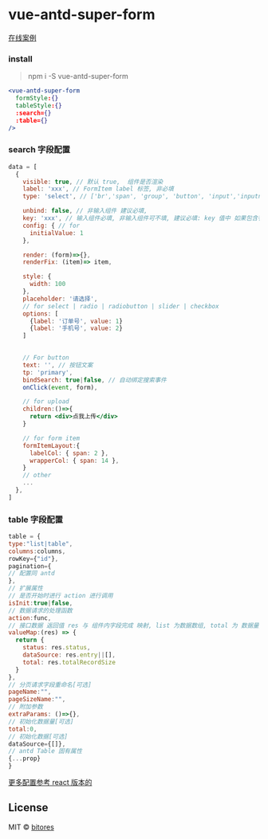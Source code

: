 # vue-antd-super-form

[在线案例](https://codesandbox.io/s/vue-antd-super-form-6ey0l)

### install
> npm i -S vue-antd-super-form


```jsx
<vue-antd-super-form 
  formStyle:{}
  tableStyle:{}
  :search={}
  :table={}
/>
```


### search 字段配置
```jsx
data = [
  {
    visible: true, // 默认 true,  组件是否渲染
    label: 'xxx', // FormItem label 标签, 非必填
    type: 'select', // ['br','span', 'group', 'button', 'input','inputnumber','select','radio','radiobutton','slider','textarea','checkbox','datepicker','rangepicker', 'monthpicker', 'timepicker', 'switch','upload','cascader','steps']

    unbind: false, // 非输入组件 建议必填, 
    key: 'xxx', // 输入组件必填, 非输入组件可不填, 建议必填: key 值中 如果包含有逗号则此参数在提交时会被过滤
    config: { // for 
      initialValue: 1
    },

    render: (form)=>{},
    renderFix: (item)=> item,

    style: {
      width: 100
    },
    placeholder: '请选择',
    // for select | radio | radiobutton | slider | checkbox
    options: [
      {label: '订单号', value: 1}
      {label: '手机号', value: 2}
    ]

  
    // For button
    text: '', // 按钮文案
    tp: 'primary',
    bindSearch: true|false, // 自动绑定搜索事件
    onClick(event, form),

    // for upload
    children:()=>{
      return <div>点我上传</div>
    }

    // for form item
    formItemLayout:{
      labelCol: { span: 2 },
      wrapperCol: { span: 14 },
    }
    // other
    ...
  },
]
```

### table 字段配置
```jsx
table = {
type:"list|table",
columns:columns,
rowKey={"id"},
pagination={
// 配置同 antd
},
// 扩展属性
// 是否开始时进行 action 进行调用
isInit:true|false,
// 数据请求的处理函数
action:func,
// 接口数据 返回值 res 与 组件内字段完成 映射, list 为数据数组, total 为 数据量, status 为接口是否正常
valueMap:(res) => {
  return {
    status: res.status,
    dataSource: res.entry||[],
    total: res.totalRecordSize
  }
},
// 分页请求字段重命名[可选]
pageName:"",
pageSizeName:"",
// 附加参数
extraParams: ()=>{},
// 初始化数据量[可选]
total:0,
// 初始化数据[可选]
dataSource={[]},
// antd Table 固有属性
{...prop}
}


```

[更多配置参考 react 版本的](https://www.npmjs.com/package/react-antd-super-form)

## License

MIT © [bitores](https://github.com/bitores)